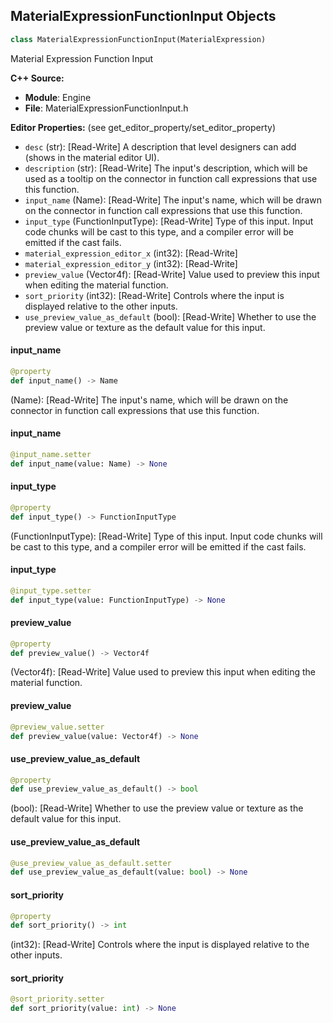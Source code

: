 ## MaterialExpressionFunctionInput Objects

```python
class MaterialExpressionFunctionInput(MaterialExpression)
```

Material Expression Function Input

**C++ Source:**

- **Module**: Engine
- **File**: MaterialExpressionFunctionInput.h

**Editor Properties:** (see get_editor_property/set_editor_property)

- ``desc`` (str):  [Read-Write] A description that level designers can add (shows in the material editor UI).
- ``description`` (str):  [Read-Write] The input's description, which will be used as a tooltip on the connector in function call expressions that use this function.
- ``input_name`` (Name):  [Read-Write] The input's name, which will be drawn on the connector in function call expressions that use this function.
- ``input_type`` (FunctionInputType):  [Read-Write] Type of this input.
  Input code chunks will be cast to this type, and a compiler error will be emitted if the cast fails.
- ``material_expression_editor_x`` (int32):  [Read-Write]
- ``material_expression_editor_y`` (int32):  [Read-Write]
- ``preview_value`` (Vector4f):  [Read-Write] Value used to preview this input when editing the material function.
- ``sort_priority`` (int32):  [Read-Write] Controls where the input is displayed relative to the other inputs.
- ``use_preview_value_as_default`` (bool):  [Read-Write] Whether to use the preview value or texture as the default value for this input.

<a id="unreal.MaterialExpressionFunctionInput.input_name"></a>

#### input_name

```python
@property
def input_name() -> Name
```

(Name):  [Read-Write] The input's name, which will be drawn on the connector in function call expressions that use this function.

<a id="unreal.MaterialExpressionFunctionInput.input_name"></a>

#### input_name

```python
@input_name.setter
def input_name(value: Name) -> None
```

<a id="unreal.MaterialExpressionFunctionInput.input_type"></a>

#### input_type

```python
@property
def input_type() -> FunctionInputType
```

(FunctionInputType):  [Read-Write] Type of this input.
Input code chunks will be cast to this type, and a compiler error will be emitted if the cast fails.

<a id="unreal.MaterialExpressionFunctionInput.input_type"></a>

#### input_type

```python
@input_type.setter
def input_type(value: FunctionInputType) -> None
```

<a id="unreal.MaterialExpressionFunctionInput.preview_value"></a>

#### preview_value

```python
@property
def preview_value() -> Vector4f
```

(Vector4f):  [Read-Write] Value used to preview this input when editing the material function.

<a id="unreal.MaterialExpressionFunctionInput.preview_value"></a>

#### preview_value

```python
@preview_value.setter
def preview_value(value: Vector4f) -> None
```

<a id="unreal.MaterialExpressionFunctionInput.use_preview_value_as_default"></a>

#### use_preview_value_as_default

```python
@property
def use_preview_value_as_default() -> bool
```

(bool):  [Read-Write] Whether to use the preview value or texture as the default value for this input.

<a id="unreal.MaterialExpressionFunctionInput.use_preview_value_as_default"></a>

#### use_preview_value_as_default

```python
@use_preview_value_as_default.setter
def use_preview_value_as_default(value: bool) -> None
```

<a id="unreal.MaterialExpressionFunctionInput.sort_priority"></a>

#### sort_priority

```python
@property
def sort_priority() -> int
```

(int32):  [Read-Write] Controls where the input is displayed relative to the other inputs.

<a id="unreal.MaterialExpressionFunctionInput.sort_priority"></a>

#### sort_priority

```python
@sort_priority.setter
def sort_priority(value: int) -> None
```

<a id="unreal.MaterialExpressionFunctionOutput"></a>